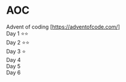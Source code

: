 # AOC

Advent of coding [https://adventofcode.com/]
<br>
Day 1 ⭐️⭐️ <br>
Day 2 ⭐️⭐️ <br>
Day 3 ⭐️ <br>
Day 4 <br>
Day 5 <br>
Day 6 <br>
